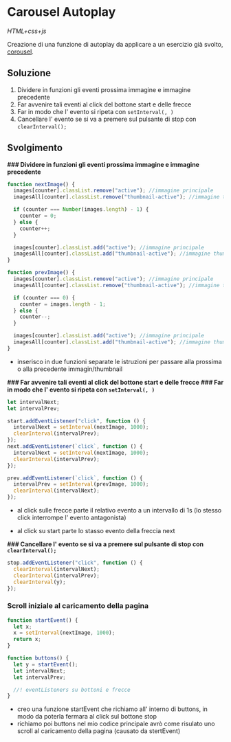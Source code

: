# Carousel Autoplay

_HTML+css+js_

Creazione di una funzione di autoplay da applicare a un esercizio già svolto, [corousel](https://github.com/CaldatoLuca/js-array-carousel).

## Soluzione

1. Dividere in funzioni gli eventi prossima immagine e immagine precedente
2. Far avvenire tali eventi al click del bottone start e delle frecce
3. Far in modo che l' evento si ripeta con `setInterval(, )`
4. Cancellare l' evento se si va a premere sul pulsante di stop con `clearInterval();`

## Svolgimento

**### Dividere in funzioni gli eventi prossima immagine e immagine precedente**

```js
function nextImage() {
  images[counter].classList.remove("active"); //immagine principale
  imagesAll[counter].classList.remove("thumbnail-active"); //immagine thumbnail

  if (counter === Number(images.length) - 1) {
    counter = 0;
  } else {
    counter++;
  }

  images[counter].classList.add("active"); //immagine principale
  imagesAll[counter].classList.add("thumbnail-active"); //immagine thumbnail
}

function prevImage() {
  images[counter].classList.remove("active"); //immagine principale
  imagesAll[counter].classList.remove("thumbnail-active"); //immagine thumbnail

  if (counter === 0) {
    counter = images.length - 1;
  } else {
    counter--;
  }

  images[counter].classList.add("active"); //immagine principale
  imagesAll[counter].classList.add("thumbnail-active"); //immagine thumbnail
}
```

- inserisco in due funzioni separate le istruzioni per passare alla prossima o alla precedente immagin/thumbnail

**### Far avvenire tali eventi al click del bottone start e delle frecce**
**### Far in modo che l' evento si ripeta con `setInterval(, )`**

```js
let intervalNext;
let intervalPrev;

start.addEventListener("click", function () {
  intervalNext = setInterval(nextImage, 1000);
  clearInterval(intervalPrev);
});
next.addEventListener(`click`, function () {
  intervalNext = setInterval(nextImage, 1000);
  clearInterval(intervalPrev);
});

prev.addEventListener(`click`, function () {
  intervalPrev = setInterval(prevImage, 1000);
  clearInterval(intervalNext);
});
```

- al click sulle frecce parte il relativo evento a un intervallo di 1s (lo stesso click interrompe l' evento antagonista)

- al click su start parte lo stasso evento della freccia next

**### Cancellare l' evento se si va a premere sul pulsante di stop con `clearInterval();`**

```js
stop.addEventListener("click", function () {
  clearInterval(intervalNext);
  clearInterval(intervalPrev);
  clearInterval(y);
});
```

### Scroll iniziale al caricamento della pagina

```js
function startEvent() {
  let x;
  x = setInterval(nextImage, 1000);
  return x;
}

function buttons() {
  let y = startEvent();
  let intervalNext;
  let intervalPrev;

  //! eventListeners su bottoni e frecce
}
```

- creo una funzione startEvent che richiamo all' interno di buttons, in modo da poterla fermara al click sul bottone stop
- richiamo poi buttons nel mio codice principale avrò come risulato uno scroll al caricamento della pagina (causato da stertEvent)
